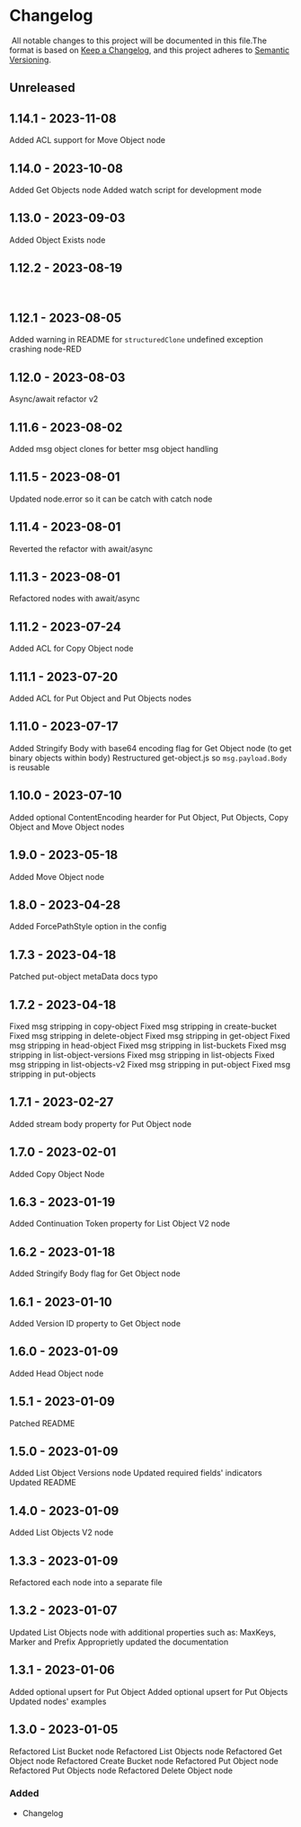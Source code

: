 # Changelog

​
All notable changes to this project will be documented in this file.
​
The format is based on [Keep a Changelog](https://keepachangelog.com/en/1.0.0/),
and this project adheres to [Semantic Versioning](https://semver.org/spec/v2.0.0.html).
​

## Unreleased

## 1.14.1 - 2023-11-08
Added ACL support for Move Object node

## 1.14.0 - 2023-10-08
Added Get Objects node
Added watch script for development mode
​

## 1.13.0 - 2023-09-03
Added Object Exists node
​

## 1.12.2 - 2023-08-19
​

## 1.12.1 - 2023-08-05
Added warning in README for `structuredClone` undefined exception crashing node-RED
​

## 1.12.0 - 2023-08-03
Async/await refactor v2
​

## 1.11.6 - 2023-08-02
Added msg object clones for better msg object handling
​

## 1.11.5 - 2023-08-01
Updated node.error so it can be catch with catch node
​

## 1.11.4 - 2023-08-01
Reverted the refactor with await/async
​

## 1.11.3 - 2023-08-01
Refactored nodes with await/async
​

## 1.11.2 - 2023-07-24
Added ACL for Copy Object node
​

## 1.11.1 - 2023-07-20
Added ACL for Put Object and Put Objects nodes
​

## 1.11.0 - 2023-07-17
Added Stringify Body with base64 encoding flag for Get Object node (to get binary objects within body)
Restructured get-object.js so `msg.payload.Body` is reusable
​

## 1.10.0 - 2023-07-10
Added optional ContentEncoding hearder for Put Object, Put Objects, Copy Object and Move Object nodes
​

## 1.9.0 - 2023-05-18
Added Move Object node
​

## 1.8.0 - 2023-04-28
Added ForcePathStyle option in the config
​

## 1.7.3 - 2023-04-18
Patched put-object metaData docs typo
​

## 1.7.2 - 2023-04-18
Fixed msg stripping in copy-object
Fixed msg stripping in create-bucket
Fixed msg stripping in delete-object
Fixed msg stripping in get-object
Fixed msg stripping in head-object
Fixed msg stripping in list-buckets
Fixed msg stripping in list-object-versions
Fixed msg stripping in list-objects
Fixed msg stripping in list-objects-v2
Fixed msg stripping in put-object
Fixed msg stripping in put-objects
​

## 1.7.1 - 2023-02-27
Added stream body property for Put Object node
​

## 1.7.0 - 2023-02-01
Added Copy Object Node
​

## 1.6.3 - 2023-01-19
Added Continuation Token property for List Object V2 node
​

## 1.6.2 - 2023-01-18
Added Stringify Body flag for Get Object node
​

## 1.6.1 - 2023-01-10
Added Version ID property to Get Object node
​

## 1.6.0 - 2023-01-09
Added Head Object node
​

## 1.5.1 - 2023-01-09
Patched README
​

## 1.5.0 - 2023-01-09
Added List Object Versions node
Updated required fields' indicators
Updated README
​

## 1.4.0 - 2023-01-09
Added List Objects V2 node
​

## 1.3.3 - 2023-01-09
Refactored each node into a separate file
​

## 1.3.2 - 2023-01-07
Updated List Objects node with additional properties such as: MaxKeys, Marker and Prefix
Approprietly updated the documentation
​

## 1.3.1 - 2023-01-06
Added optional upsert for Put Object
Added optional upsert for Put Objects
Updated nodes' examples
​

## 1.3.0 - 2023-01-05
Refactored List Bucket node
Refactored List Objects node
Refactored Get Object node
Refactored Create Bucket node
Refactored Put Object node
Refactored Put Objects node
Refactored Delete Object node
​

### Added
- Changelog
